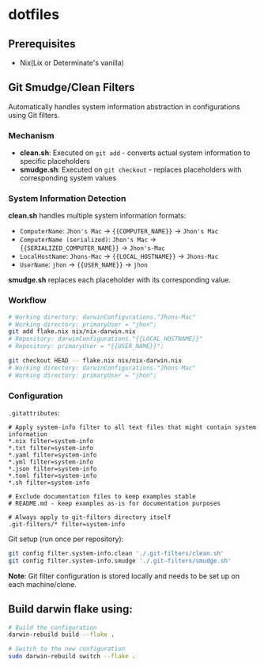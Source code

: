 # dotfiles

## Prerequisites
- Nix(Lix or Determinate's vanilla)

## Git Smudge/Clean Filters

Automatically handles system information abstraction in configurations using Git filters.

### Mechanism

- **clean.sh**: Executed on `git add` - converts actual system information to specific placeholders
- **smudge.sh**: Executed on `git checkout` - replaces placeholders with corresponding system values

### System Information Detection

**clean.sh** handles multiple system information formats:
- `ComputerName`: `Jhon's Mac` → `{{COMPUTER_NAME}}` → `Jhon's Mac`
- `ComputerName (serialized)`: `Jhon's Mac` → `{{SERIALIZED_COMPUTER_NAME}}` → `Jhon's-Mac`
- `LocalHostName`: `Jhons-Mac` → `{{LOCAL_HOSTNAME}}` → `Jhons-Mac`
- `UserName`: `jhon` → `{{USER_NAME}}` → `jhon`

**smudge.sh** replaces each placeholder with its corresponding value.

### Workflow

```bash
# Working directory: darwinConfigurations."Jhons-Mac"
# Working directory: primaryUser = "jhon";
git add flake.nix nix/nix-darwin.nix
# Repository: darwinConfigurations."{{LOCAL_HOSTNAME}}"
# Repository: primaryUser = "{{USER_NAME}}";

git checkout HEAD -- flake.nix nix/nix-darwin.nix
# Working directory: darwinConfigurations."Jhons-Mac"
# Working directory: primaryUser = "jhon";
```

### Configuration

`.gitattributes`:
```
# Apply system-info filter to all text files that might contain system information
*.nix filter=system-info
*.txt filter=system-info
*.yaml filter=system-info
*.yml filter=system-info
*.json filter=system-info
*.toml filter=system-info
*.sh filter=system-info

# Exclude documentation files to keep examples stable
# README.md - keep examples as-is for documentation purposes

# Always apply to git-filters directory itself
.git-filters/* filter=system-info
```

Git setup (run once per repository):
```bash
git config filter.system-info.clean './.git-filters/clean.sh'
git config filter.system-info.smudge './.git-filters/smudge.sh'
```

**Note**: Git filter configuration is stored locally and needs to be set up on each machine/clone.

## Build darwin flake using:
```bash
# Build the configuration
darwin-rebuild build --flake .

# Switch to the new configuration
sudo darwin-rebuild switch --flake .
```
